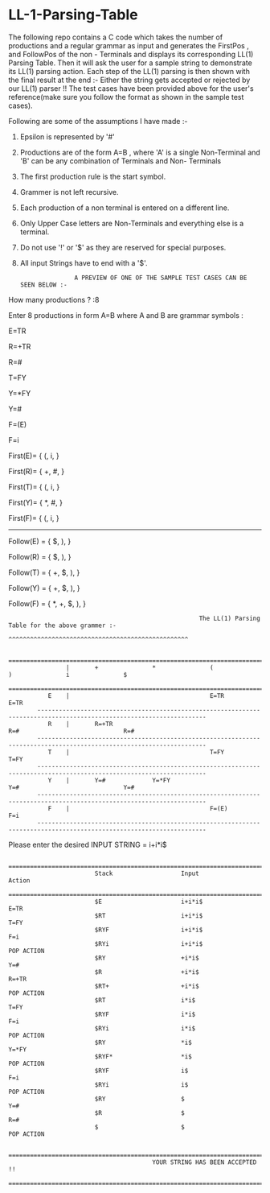 # LL-1-Parsing-Table
The following repo contains a C code which takes the number of productions and a regular grammar as input and generates the FirstPos , and FollowPos of the non - Terminals and displays its corresponding LL(1) Parsing Table. Then it will ask the user for a sample string to demonstrate its LL(1) parsing action. Each step of the LL(1) parsing is then shown with the final result at the end :- Either the string gets accepted or rejected by our LL(1) parser !!
The test cases have been provided above for the user's reference(make sure you follow the format as shown in the sample test cases).

Following are some of the assumptions I have made :-

1) Epsilon is represented by '#'
2) Productions are of the form A=B , where 'A' is a single Non-Terminal and 'B' can be any combination of Terminals and Non- Terminals
3) The first production rule is the start symbol.
4) Grammer is not left recursive.
5) Each production of a non terminal is entered on a different line.
6) Only Upper Case letters are Non-Terminals and everything else is a terminal.
7) Do not use '!' or '$' as they are reserved for special purposes.
8) All input Strings have to end with a '$'.
                      
                      A PREVIEW OF ONE OF THE SAMPLE TEST CASES CAN BE SEEN BELOW :-


How many productions ? :8

Enter 8 productions in form A=B where A and B are grammar symbols :

E=TR

R=+TR

R=#

T=FY

Y=*FY

Y=#

F=(E)

F=i


 First(E)= { (, i, }

 First(R)= { +, #, }

 First(T)= { (, i, }

 First(Y)= { *, #, }

 First(F)= { (, i, }

-----------------------------------------------

 Follow(E) = { $, ),  }

 Follow(R) = { $, ),  }

 Follow(T) = { +, $, ),  }

 Follow(Y) = { +, $, ),  }

 Follow(F) = { *, +, $, ),  }


                                                         The LL(1) Parsing Table for the above grammer :-
                                                        ^^^^^^^^^^^^^^^^^^^^^^^^^^^^^^^^^^^^^^^^^^^^^^^^^^

            =====================================================================================================================
                    |       +               *               (               )               i               $
            =====================================================================================================================
               E    |                                       E=TR                            E=TR
            ---------------------------------------------------------------------------------------------------------------------
               R    |       R=+TR                                           R=#                             R=#
            ---------------------------------------------------------------------------------------------------------------------
               T    |                                       T=FY                            T=FY
            ---------------------------------------------------------------------------------------------------------------------
               Y    |       Y=#             Y=*FY                           Y=#                             Y=#
            ---------------------------------------------------------------------------------------------------------------------
               F    |                                       F=(E)                           F=i
            ---------------------------------------------------------------------------------------------------------------------


Please enter the desired INPUT STRING = i+i*i$

                    ===========================================================================
                            Stack                   Input                   Action
                    ===========================================================================
                            $E                      i+i*i$                  E=TR
                            $RT                     i+i*i$                  T=FY
                            $RYF                    i+i*i$                  F=i
                            $RYi                    i+i*i$                  POP ACTION
                            $RY                     +i*i$                   Y=#
                            $R                      +i*i$                   R=+TR
                            $RT+                    +i*i$                   POP ACTION
                            $RT                     i*i$                    T=FY
                            $RYF                    i*i$                    F=i
                            $RYi                    i*i$                    POP ACTION
                            $RY                     *i$                     Y=*FY
                            $RYF*                   *i$                     POP ACTION
                            $RYF                    i$                      F=i
                            $RYi                    i$                      POP ACTION
                            $RY                     $                       Y=#
                            $R                      $                       R=#
                            $                       $                       POP ACTION

            =======================================================================================
                                            YOUR STRING HAS BEEN ACCEPTED !!
            =======================================================================================
